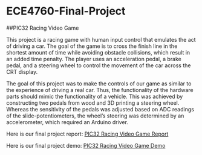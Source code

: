 # ECE4760-Final-Project
##PIC32 Racing Video Game

This project is a racing game with human input control that emulates the act of driving a car. The goal of the game is to cross the finish line in the shortest amount of time while avoiding obstacle collisions, which result in an added time penalty. The player uses an acceleration pedal, a brake pedal, and a steering wheel to control the movement of the car across the CRT display.

The goal of this project was to make the controls of our game as similar to the experience of driving a real car. Thus, the functionality of the hardware parts should mimic the functionality of a vehicle. This was achieved by constructing two pedals from wood and 3D printing a steering wheel. Whereas the sensitivity of the pedals was adjusted based on ADC readings of the slide-potentiometers, the wheel’s steering was determined by an accelerometer, which required an Arduino driver.

Here is our final project report: [PIC32 Racing Video Game Report](http://people.ece.cornell.edu/land/courses/ece4760/FinalProjects/f2019/bhg39_djh326_hal64/bhg39_djh326_hal64/index.html)

Here is our final project demo: [PIC32 Racing Video Game Demo](https://youtu.be/Ovl0EHODywU)
